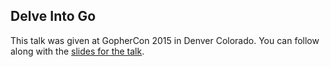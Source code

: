 <!--
{
"name" : "delveintogo",
"version" : "0.1",
"title" : "Delve Into Go",
"description" : "TBD",
"homepage" : "http://go-talks.appspot.com/github.com/derekparker/talks/gophercon-2015/delve-into-go.slide#1",
"canonicalSource" : "http://go-talks.appspot.com/github.com/derekparker/talks/gophercon-2015/delve-into-go.slide#1",
"freshnessDate" : 2015-07-08,
"license" : "All Rights Reserved"
}
-->

<!-- @section -->

## Delve Into Go

This talk was given at GopherCon 2015 in Denver Colorado. You can follow along with the [slides for the talk](http://go-talks.appspot.com/github.com/derekparker/talks/gophercon-2015/delve-into-go.slide).


<!-- @asset, "contentType": "outlearn/video", "provider": "youtube", "url": "https://www.youtube.com/embed/InG72scKPd4" -->
